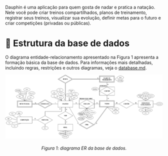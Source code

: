 Dauphin é uma aplicação para quem gosta de nadar e pratica a natação. Nele você pode criar treinos compartilhados, planos de treinamento, registrar seus treinos, visualizar sua evolução, definir metas para o futuro e criar competições (privadas ou públicas).

# 🎲 Estrutura da base de dados

O diagrama entidade-relacionamento apresentado na Figura 1 apresenta a formação básica da base de dados. Para informações mais detalhadas, incluindo regras, restrições e outros diagramas, veja o <a href="database.md">database.md</a>.

![database](images/Dauphin.jpg)
###### *<center>Figura 1: diagrama ER da base de dados.</center>* 